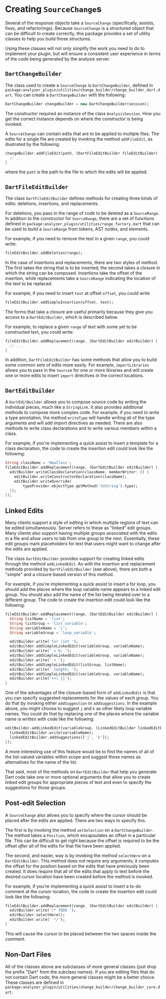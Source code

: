 # Creating `SourceChange`s

Several of the response objects take a `SourceChange` (specifically, assists,
fixes, and refactorings). Because `SourceChange` is a structured object that
can be difficult to create correctly, this package provides a set of utility
classes to help you build those structures.

Using these classes will not only simplify the work you need to do to implement
your plugin, but will ensure a consistent user experience in terms of the code
being generated by the analysis server.

## `DartChangeBuilder`

The class used to create a `SourceChange` is `DartChangeBuilder`, defined in
`package:analyzer_plugin/utilities/change_builder/change_builder_dart.dart`.
You can create a `DartChangeBuilder` with the following:

```dart
DartChangeBuilder changeBuilder = new DartChangeBuilder(session);
```

The constructor required an instance of the class `AnalysisSession`. How you get
the correct instance depends on where the constructor is being invoked.

A `SourceChange` can contain edits that are to be applied to multiple files. The
edits for a single file are created by invoking the method `addFileEdit`, as
illustrated by the following:

```dart
changeBuilder.addFileEdit(path, (DartFileEditBuilder fileEditBuilder) {
  // ...
}
```

where the `path` is the path to the file to which the edits will be applied.

## `DartFileEditBuilder`

The class `DartFileEditBuilder` defines methods for creating three kinds of
edits: deletions, insertions, and replacements.

For deletions, you pass in the range of code to be deleted as a `SourceRange`.
In addition to the constructor for `SourceRange`, there are a set of functions
defined in `package:analyzer_plugin/utilities/range_factory.dart` that can be
used to build a `SourceRange` from tokens, AST nodes, and elements.

For example, if you need to remove the text in a given `range`, you could write:

```dart
fileEditBuilder.addDeletion(range);
```

In the case of insertions and replacements, there are two styles of method. The
first takes the string that is to be inserted; the second takes a closure in
which the string can be composed. Insertions take the offset of the insertion,
while replacements take a `SourceRange` indicating the location of the text to
be replaced.

For example, if you need to insert `text` at offset `offset`, you could write

```dart
fileEditBuilder.addSimpleInsertion(offset, text);
```

The forms that take a closure are useful primarily because they give you access
to a `DartEditBuilder`, which is described below.

For example, to replace a given `range` of text with some yet to be constructed
text, you could write:

```dart
fileEditBuilder.addReplacement(range, (DartEditBuilder editBuilder) {
  // ...
}
```

In addition, `DartFileEditBuilder` has some methods that allow you to build some
common sets of edits more easily. For example, `importLibraries` allows you to
pass in the `Source`s for one or more libraries and will create one or more
edits to insert `import` directives in the correct locations.

## `DartEditBuilder`

A `DartEditBuilder` allows you to compose source code by writing the individual
pieces, much like a `StringSink`. It also provides additional methods to compose
more complex code. For example, if you need to write a type annotation, the
method `writeType` will handle writing all of the type arguments and will add
import directives as needed. There are also methods to write class declarations
and to write various members within a class.

For example, if you're implementing a quick assist to insert a template for a
class declaration, the code to create the insertion edit could look like the
following:

```dart
String className = 'NewClass';
fileEditBuilder.addReplacement(range, (DartEditBuilder editBuilder) {
  editBuilder.writeClassDeclaration(className, memberWriter: () {
    editBuilder.writeConstructorDeclaration(className);
    editBuilder.writeOverride(
        typeProvider.objectType.getMethod('toString').type);
  });
});
```

## Linked Edits

Many clients support a style of editing in which multiple regions of text can be
edited simultaneously. Server refers to these as "linked" edit groups. Many
clients also support having multiple groups associated with the edits in a file
and allow users to tab from one group to the next. Essentially, these edit
groups mark placeholders for text that users might want to change after the
edits are applied.

The class `DartEditBuilder` provides support for creating linked edits through
the method `addLinkedEdit`. As with the insertion and replacement methods
provided by `DartFileEditBuilder` (see above), there are both a "simple" and a
closure-based version of this method.

For example, if you're implementing a quick assist to insert a for loop, you
should add the places where the loop variable name appears to a linked edit
group. You should also add the name of the list being iterated over to a
different group. The code to create the insertion edit could look like the
following:

```dart
fileEditBuilder.addReplacement(range, (DartEditBuilder editBuilder) {
  String listName = 'list';
  String listGroup = 'list_variable';
  String variableName = 'i';
  String variableGroup = 'loop_variable';

  editBuilder.write('for (int ');
  editBuilder.addSimpleLinkedEdit(variableGroup, variableName);
  editBuilder.write(' = 0; ');
  editBuilder.addSimpleLinkedEdit(variableGroup, variableName);
  editBuilder.write(' < ');
  editBuilder.addSimpleLinkedEdit(listGroup, listName);
  editBuilder.write('.length; ');
  editBuilder.addSimpleLinkedEdit(variableGroup, variableName);
  editBuilder.write('++) {}');
}
```

One of the advantages of the closure-based form of `addLinkedEdit` is that you
can specify suggested replacements for the values of each group. You do that by
invoking either `addSuggestion` or  `addSuggestions`. In the example above, you
might choose to suggest `j` and `k` as other likely loop variable names. You
could do that by replacing one of the places where the variable name is written
with code like the following:

```dart
editBuilder.addLinkedEdit(variableGroup, (LinkedEditBuilder linkedEditBuilder) {
  linkedEditBuilder.write(variableName);
  linkedEditBuilder.addSuggestions(['j', 'k']);
});
```

A more interesting use of this feature would be to find the names of all of the
list-valued variables within scope and suggest those names as alternatives for
the name of the list.

That said, most of the methods on `DartEditBuilder` that help you generate Dart
code take one or more optional arguments that allow you to create linked edit
groups for appropriate pieces of text and even to specify the suggestions for
those groups.

## Post-edit Selection

A `SourceChange` also allows you to specify where the cursor should be placed
after the edits are applied. There are two ways to specify this.

The first is by invoking the method `setSelection` on a `DartChangeBuilder`.
The method takes a `Position`, which encapsulates an offset in a particular
file. This can be difficult to get right because the offset is required to be
the offset *after* all of the edits for that file have been applied.

The second, and easier, way is by invoking the method `selectHere` on a
`DartEditBuilder`. This method does not require any arguments; it computes the
offset for the position based on the edits that have previously been created.
It does require that all of the edits that apply to text before the desired
cursor location have been created before the method is invoked.

For example, if you're implementing a quick assist to insert a to-do comment at
the cursor location, the code to create the insertion edit could look like the
following:

```dart
fileEditBuilder.addReplacement(range, (DartEditBuilder editBuilder) {
  editBuilder.write('/* TODO ');
  editBuilder.selectHere();
  editBuilder.write(' */');
}
```

This will cause the cursor to be placed between the two spaces inside the
comment.

## Non-Dart Files

All of the classes above are subclasses of more general classes (just drop the
prefix "Dart" from the subclass names). If you are editing files that do not
contain Dart code, the more general classes might be a better choice. These
classes are defined in
`package:analyzer_plugin/utilities/change_builder/change_builder_core.dart`.

